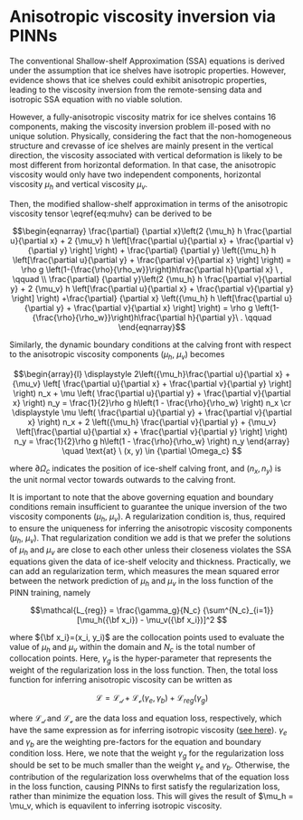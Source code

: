 # Anisotropic viscosity inversion via PINNs

The conventional Shallow-shelf Approximation (SSA) equations is derived under the assumption that ice shelves have 
isotropic properties. However, evidence shows that ice shelves could exhibit anisotropic properties, leading to 
the viscosity inversion from the remote-sensing data and isotropic SSA equation with no viable solution.

However, a fully-anisotropic viscosity matrix for ice shelves contains 16 components, making the viscosity
inversion problem ill-posed with no unique solution. Physically, considering the fact that the non-homogeneous
structure and crevasse of ice shelves are mainly present in the vertical direction, the viscosity associated 
with vertical deformation is likely to be most different from horizontal deformation. In that case, the 
anisotropic viscosity would only have two independent components, horizontal viscosity $\mu_h$ and vertical
viscosity $\mu_v$. 

Then, the modified shallow-shelf approximation in terms of the anisotropic viscosity tensor \eqref{eq:muhv} can be derived to be

$$\begin{eqnarray}
	 \frac{\partial} {\partial x}\left(2 {\mu_h} h \frac{\partial  u}{\partial x} + 2 {\mu_v} h \left[\frac{\partial  u}{\partial x}  + \frac{\partial  v}{\partial y} \right]  \right) 
	+ \frac{\partial} {\partial y} \left({\mu_h} h \left[\frac{\partial  u}{\partial y}  + \frac{\partial  v}{\partial x} \right]  \right)   = \rho g \left(1-{\frac{\rho}{\rho_w}}\right)h\frac{\partial h}{\partial x} \ , \qquad \\ 
	 \frac{\partial} {\partial y}\left(2 {\mu_h} h \frac{\partial  v}{\partial y} + 2 {\mu_v} h \left[\frac{\partial  u}{\partial x}  + \frac{\partial  v}{\partial y} \right]  \right)
  +\frac{\partial} {\partial x} \left({\mu_h} h \left[\frac{\partial  u}{\partial y}  + \frac{\partial  v}{\partial x} \right]  \right)  = \rho g \left(1-{\frac{\rho}{\rho_w}}\right)h\frac{\partial h}{\partial y}\ .   \qquad 
\end{eqnarray}$$

Similarly, the dynamic boundary conditions at the calving front with respect to the anisotropic viscosity components ($\mu_h$, $\mu_v$) becomes

$$\begin{array}{l}
\displaystyle 2\left({\mu_h}\frac{\partial u}{\partial x} + {\mu_v} \left[ \frac{\partial u}{\partial x} + \frac{\partial v}{\partial y} \right] \right) n_x 
	+ \mu \left( \frac{\partial u}{\partial y} + \frac{\partial v}{\partial x} \right) n_y 
 	= \frac{1}{2}\rho g h\left(1 - \frac{\rho}{\rho_w} \right)  n_x  \cr
\displaystyle  \mu \left( \frac{\partial u}{\partial y} + \frac{\partial v}{\partial x} \right) n_x  
	+ 2 \left({\mu_h} \frac{\partial v}{\partial y} + {\mu_v} \left[\frac{\partial u}{\partial x} + \frac{\partial v}{\partial y} \right] \right) n_y 
 	= \frac{1}{2}\rho g h\left(1 - \frac{\rho}{\rho_w} \right)  n_y
\end{array} \quad \text{at} \  (x, y) \in {\partial \Omega_c} $$

where $\partial \Omega_c$ indicates the position of ice-shelf calving front, and $(n_x, n_y)$ is the unit normal 
vector towards outwards to the calving front.

It is important to note that the above governing equation and boundary conditions remain insufficient to guarantee 
the unique inversion of the two viscosity components ($\mu_h$, $\mu_v$). A regularization condition is, thus, required 
to ensure the uniqueness for inferring the anisotropic viscosity components ($\mu_h$, $\mu_v$). That regularization
condition we add is that we prefer the solutions of $\mu_h$ and $\mu_v$ are close to each other unless their 
closeness violates the SSA equations given the data of ice-shelf velocity and thickness. Practically, we can add an 
regularization term, which measures the mean squared error between the network prediction of $\mu_h$ and $\mu_v$ in 
the loss function of the PINN training, namely

$$\mathcal{L_{reg}} = \frac{\gamma_g}{N_c} {\sum^{N_c}_{i=1}} [\mu_h({\bf x_i}) - \mu_v({\bf x_i})]^2  $$

where ${\bf x_i}=(x_i, y_i)$ are the collocation points used to evaluate the value of $\mu_h$ and $\mu_v$ within the 
domain and $N_c$ is the total number of collocation points. Here, $\gamma_g$ is the hyper-parameter that represents 
the weight of the regularization loss in the loss function. Then, the total loss function for inferring anisotropic 
viscosity can be written as

$$ \begin{equation}
    \mathcal{L} = \mathcal{L_d} + \mathcal{L_e} (\gamma_e, \gamma_b) + \mathcal{L}_{reg}(\gamma_g)
\end{equation} $$

where $\mathcal{L_d}$ and $\mathcal{L_e}$ are the data loss and equation loss, respectively, which have the same expression
as for inferring isotropic viscosity ([see here](https://github.com/YaoGroup/DIFFICE_jax/blob/main/paper.md)). $\gamma_e$ 
and $\gamma_b$ are the weighting pre-factors for the equation and boundary condition loss. Here, we note that the weight 
$\gamma_g$ for the regularization loss should be set to be much smaller than the weight $\gamma_e$ and $\gamma_b$. Otherwise, 
the contribution of the regularization loss overwhelms that of the equation loss in the loss function, causing PINNs to first
satisfy the regularization loss, rather than minimize the equation loss. This will gives the result of $\mu_h = \mu_v, which 
is equavilent to inferring isotropic viscosity.
